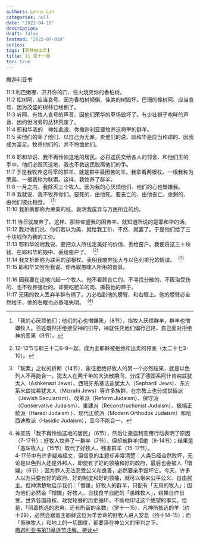 ```yaml
---
authors: Lenny Lin
categories: null
date: "2022-04-19"
description: 
draft: false
lastmod: "2022-07-010"
series:
tags: [耶稣被出卖]
title: 11 亚十一章
toc: true
---
```

撒迦利亚书

<!--more-->

11:1 利巴嫩哪、开开你的门、任火烧灭你的香柏树。    
11:2 松树阿、应当哀号、因为香柏树倾倒、佳美的树毁坏。巴珊的橡树阿、应当哀号、因为茂盛的树林已经倒了。    
11:3 听阿、有牧人哀号的声音、因他们荣华的草场毁坏了。有少壮狮子咆哮的声音、因约但河旁的丛林荒废了。    
11:4 耶和华我的　神如此说、你撒迦利亚要牧养这将宰的群羊。    
11:5 买他们的宰了他们、以自己为无罪。卖他们的说、耶和华是应当称颂的、因我成为富足。牧养他们的、并不怜恤他们。    

11:6 耶和华说、我不再怜恤这地的居民。必将这民交给各人的邻舍、和他们王的手中。他们必毁灭这地、我也不救这民脱离他们的手。    
11:7 于是我牧养这将宰的群羊、就是群中最困苦的羊。我拿着两根杖。一根我称为荣美、一根我称为联索。这样、我牧养了群羊。    
11:8 一月之内、我除灭三个牧人。因为我的心厌烦他们、他们的心也憎嫌我。    
11:9 我就说、我不牧养你们。要死的、由他死。要丧亡的、由他丧亡。余剩的、由他们彼此相食。&nbsp;&nbsp;<sup>(</sup>[^1]<sup>)</sup>    
11:10 我折断那称为荣美的杖、表明我废弃与万民所立的约。    

11:11 当日就废弃了。这样、那些仰望我的困苦羊、就知道所说的是耶和华的话。    
11:12 我对他们说、你们若以为美、就给我工价、不然、就罢了。于是他们给了三十块钱作为我的工价。    
11:13 耶和华吩咐我说、要把众人所估定美好的价值、丢给窑户。我便将这三十块钱、在耶和华的殿中、丢给窑户了。&nbsp;&nbsp;<sup>(</sup>[^2]<sup>)</sup>    
11:14 我又折断称为联索的那根杖、表明我废弃犹大与以色列弟兄的情谊。&nbsp;&nbsp;<sup>(</sup>[^3]<sup>)</sup>    
11:15 耶和华又吩咐我说、你再取愚昧人所用的器具。    

11:16 因我要在这地兴起一个牧人。他不看顾丧亡的、不寻找分散的、不医治受伤的、也不牧养强壮的。却要吃肥羊的肉、撕裂他的蹄子。    
11:17 无用的牧人丢弃羊群有祸了。刀必临到他的膀臂、和右眼上。他的膀臂必全然枯干、他的右眼也必昏暗失明。&nbsp;&nbsp;<sup>(</sup>[^4]<sup>)</sup>    

[^1]: 「我的心厌烦他们；他们的心也憎嫌我」（8节），指牧人厌烦群羊，群羊也憎嫌牧人。百姓既然拒绝接受神的引导，神就任凭他们偏行己路，自己面对拒绝神的恶果（9节）。  
[^2]: 12-13节与耶三十二6-9一起，成为主耶稣被拒绝和出卖的预表（太二十七3-10）。
[^3]: 「联索」之杖的折断（14节），象征拒绝好牧人的另一个必然结果，就是以色列人不再能合一。犹太人在两千年的大流散期间，分成了德国系阿什肯纳兹犹太人（Ashkenazi Jews）、西班牙系塞法迪犹太人（Sephardi Jews）、东方系米兹拉希犹太人（Mizrahi Jews）等许多族群，在宗教上也分成世俗派（Jewish Secularism）、改革派（Reform Judaism）、保守派（Conservative Judaism）、重建派（Reconstructionist Judaism）、极端正统派（Haredi Judaism ）、现代正统派（Modern Orthodox Judaism）和哈西迪教派（Hasidic Judaism），至今不能合一。  
[^4]: 神宣告「我不再怜恤这地的居民」（6节），然后让撒迦利亚用行动表明了原因（7-17节）：好牧人牧养了一群羊（7节），但却被群羊拒绝（8-14节）；结果是「愚昧牧人」（15节）取代了好牧人，残害群羊（15-17节）。  
4-17节中有许多疑难经文，但信息的主题却非常清楚：人类已经全然败坏，无论是以色列人还是外邦人，即使有了好的领袖和好的政府，最后也会被人「憎嫌」（8节）；因为罪人无法忍受公义和良善，必然要亲手毁坏它。今天，许多人以为只要有好的政府、好的制度和好的领袖，就可以带来公平公义、自由民主。但神清楚地启示我们：「憎嫌」好牧人的群羊，只配有「无用的牧人」；因为他们必然会「憎嫌」好牧人，自找食羊自肥的「愚昧牧人」，结果自作自受。世界各国政权、政党轮替的历史循环，不断地印证这个绝望的事实。但是，「照着拣选的恩典，还有所留的余数」（罗十一15），凡神所拣选的羊（约十29），必然会跟着主耶稣这位为羊舍命的好牧人进入安息（约十14-15）；而「愚昧牧人」和地上的一切国度，都要落在神公义的审判之下。  
[撒迦利亚书第11章逐节注解、祷读](https://cmcbiblereading.com/2016/10/31/%e6%92%92%e8%bf%a6%e5%88%a9%e4%ba%9a%e4%b9%a6%e7%ac%ac11%e7%ab%a0%e9%80%90%e8%8a%82%e6%b3%a8%e8%a7%a3%e3%80%81%e7%a5%b7%e8%af%bb/)